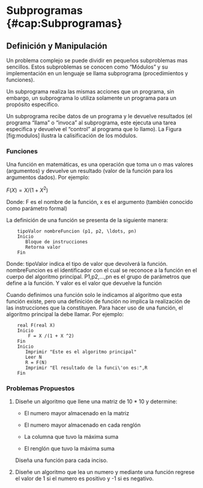 Subprogramas {#cap:Subprogramas}
============

Definición y Manipulación
-------------------------

Un problema complejo se puede dividir en pequeños subproblemas mas
sencillos. Estos subproblemas se conocen como “Módulos” y su
implementación en un lenguaje se llama subprograma (procedimientos y
funciones).

Un subprograma realiza las mismas acciones que un programa, sin embargo,
un subprograma lo utiliza solamente un programa para un propósito
especifico.

Un subprograma recibe datos de un programa y le devuelve resultados (el
programa “llama” o “invoca” al subprograma, este ejecuta una tarea
especifica y devuelve el “control” al programa que lo llamo). La Figura
[fig:modulos] ilustra la calisificación de los módulos.

### Funciones

Una función en matemáticas, es una operación que toma un o mas valores
(argumentos) y devuelve un resultado (valor de la función para los
argumentos dados). Por ejemplo:

<span>$F(X) = X / (1+ X^2)$</span>

Donde: F es el nombre de la función, x es el argumento (también conocido
como parámetro formal)

La definición de una función se presenta de la siguiente manera:

        tipoValor nombreFuncion (p1, p2, \ldots, pn)
        Inicio
           Bloque de instrucciones
           Retorna valor
        Fin

Donde: tipoValor indica el tipo de valor que devolverá la función.
nombreFuncion es el identificador con el cual se reconoce a la función
en el cuerpo del algoritmo principal. P1,p2,…,pn es el grupo de
parámetros que define a la función. Y valor es el valor que devuelve la
función

Cuando definimos una función solo le indicamos al algoritmo que esta
función existe, pero una definición de función no implica la realización
de las instrucciones que la constituyen. Para hacer uso de una función,
el algoritmo principal la debe llamar. Por ejemplo:

        real F(real X)
        Inicio
            F = X /(1 + X ^2)
        Fin
        Inicio
           Imprimir "Este es el algoritmo principal"
           Leer N
           R = F(N)
           Imprimir "El resultado de la funci\'on es:",R
        Fin

### Problemas Propuestos

1.  Diseñe un algoritmo que llene una matriz de 10 \* 10 y determine:

    -   El numero mayor almacenado en la matriz

    -   El numero mayor almacenado en cada renglón

    -   La columna que tuvo la máxima suma

    -   El renglón que tuvo la máxima suma

    Diseña una función para cada inciso.

2.  Diseñe un algoritmo que lea un numero y mediante una función regrese
    el valor de 1 si el numero es positivo y -1 si es negativo.
